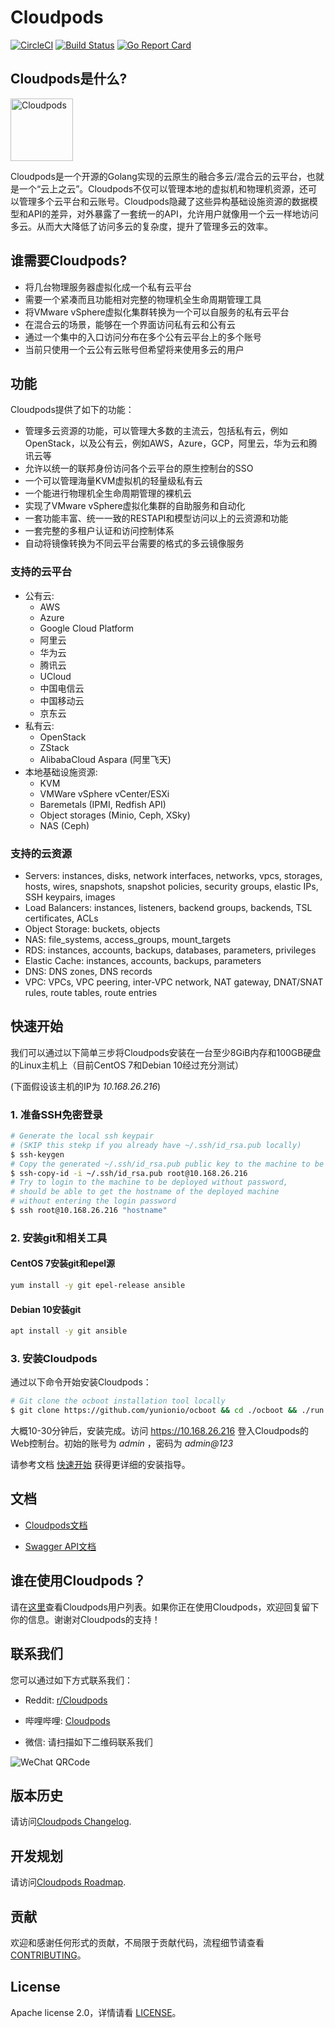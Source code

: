 # Cloudpods

[![CircleCI](https://circleci.com/gh/yunionio/cloudpods.svg?style=svg)](https://circleci.com/gh/yunionio/cloudpods)
[![Build Status](https://travis-ci.com/yunionio/cloudpods.svg?branch=master)](https://travis-ci.org/yunionio/cloudpods)
[![Go Report Card](https://goreportcard.com/badge/github.com/yunionio/cloudpods)](https://goreportcard.com/report/github.com/yunionio/cloudpods)

## Cloudpods是什么?

<img src="https://www.cloudpods.org/images/cloudpods_logo_green.png" alt="Cloudpods" height="100">

Cloudpods是一个开源的Golang实现的云原生的融合多云/混合云的云平台，也就是一个“云上之云”。Cloudpods不仅可以管理本地的虚拟机和物理机资源，还可以管理多个云平台和云账号。Cloudpods隐藏了这些异构基础设施资源的数据模型和API的差异，对外暴露了一套统一的API，允许用户就像用一个云一样地访问多云。从而大大降低了访问多云的复杂度，提升了管理多云的效率。

## 谁需要Cloudpods?

* 将几台物理服务器虚拟化成一个私有云平台
* 需要一个紧凑而且功能相对完整的物理机全生命周期管理工具
* 将VMware vSphere虚拟化集群转换为一个可以自服务的私有云平台
* 在混合云的场景，能够在一个界面访问私有云和公有云
* 通过一个集中的入口访问分布在多个公有云平台上的多个账号
* 当前只使用一个云公有云账号但希望将来使用多云的用户

## 功能

Cloudpods提供了如下的功能：

* 管理多云资源的功能，可以管理大多数的主流云，包括私有云，例如OpenStack，以及公有云，例如AWS，Azure，GCP，阿里云，华为云和腾讯云等
* 允许以统一的联邦身份访问各个云平台的原生控制台的SSO
* 一个可以管理海量KVM虚拟机的轻量级私有云
* 一个能进行物理机全生命周期管理的裸机云
* 实现了VMware vSphere虚拟化集群的自助服务和自动化
* 一套功能丰富、统一一致的RESTAPI和模型访问以上的云资源和功能
* 一套完整的多租户认证和访问控制体系
* 自动将镜像转换为不同云平台需要的格式的多云镜像服务

### 支持的云平台

* 公有云:
  * AWS
  * Azure
  * Google Cloud Platform
  * 阿里云
  * 华为云
  * 腾讯云
  * UCloud
  * 中国电信云
  * 中国移动云
  * 京东云
* 私有云:
  * OpenStack
  * ZStack
  * AlibabaCloud Aspara (阿里飞天)
* 本地基础设施资源:
  * KVM
  * VMWare vSphere vCenter/ESXi
  * Baremetals (IPMI, Redfish API)
  * Object storages (Minio, Ceph, XSky)
  * NAS (Ceph)

### 支持的云资源

* Servers: instances, disks, network interfaces, networks, vpcs, storages, hosts, wires, snapshots, snapshot policies, security groups, elastic IPs, SSH keypairs, images
* Load Balancers: instances, listeners, backend groups, backends, TSL certificates, ACLs
* Object Storage: buckets, objects
* NAS: file_systems, access_groups, mount_targets
* RDS: instances, accounts, backups, databases, parameters, privileges
* Elastic Cache: instances, accounts, backups, parameters
* DNS: DNS zones, DNS records
* VPC: VPCs, VPC peering, inter-VPC network, NAT gateway, DNAT/SNAT rules, route tables, route entries

## 快速开始

我们可以通过以下简单三步将Cloudpods安装在一台至少8GiB内存和100GB硬盘的Linux主机上（目前CentOS 7和Debian 10经过充分测试）

(下面假设该主机的IP为 *10.168.26.216*)

### 1. 准备SSH免密登录

```bash
# Generate the local ssh keypair
# (SKIP this stekp if you already have ~/.ssh/id_rsa.pub locally)
$ ssh-keygen
# Copy the generated ~/.ssh/id_rsa.pub public key to the machine to be deployed
$ ssh-copy-id -i ~/.ssh/id_rsa.pub root@10.168.26.216
# Try to login to the machine to be deployed without password,
# should be able to get the hostname of the deployed machine
# without entering the login password
$ ssh root@10.168.26.216 "hostname"
```

### 2. 安装git和相关工具

#### CentOS 7安装git和epel源
```bash
yum install -y git epel-release ansible
```

#### Debian 10安装git
```bash
apt install -y git ansible
```

### 3. 安装Cloudpods

通过以下命令开始安装Cloudpods：

```bash
# Git clone the ocboot installation tool locally
$ git clone https://github.com/yunionio/ocboot && cd ./ocboot && ./run.py 10.168.26.216
```

大概10-30分钟后，安装完成。访问 https://10.168.26.216 登入Cloudpods的Web控制台。初始的账号为 *admin* ，密码为 *admin@123*

请参考文档 [快速开始](https://www.cloudpods.org/zh/docs/quickstart/) 获得更详细的安装指导。

## 文档

* [Cloudpods文档](https://www.cloudpods.org/zh)

* [Swagger API文档](https://www.cloudpods.org/zh/docs/swagger/)

## 谁在使用Cloudpods？

请在[这里](https://github.com/yunionio/cloudpods/issues/11427)查看Cloudpods用户列表。如果你正在使用Cloudpods，欢迎回复留下你的信息。谢谢对Cloudpods的支持！

## 联系我们

您可以通过如下方式联系我们：

* Reddit: [r/Cloudpods](https://www.reddit.com/r/Cloudpods/)

* 哔哩哔哩: [Cloudpods](https://space.bilibili.com/623431553/)

* 微信: 请扫描如下二维码联系我们

<img src="https://www.cloudpods.org/images/contact_me_qr_20210701.png" alt="WeChat QRCode">

## 版本历史

请访问[Cloudpods Changelog](https://www.cloudpods.org/zh/docs/changelog/).

## 开发规划

请访问[Cloudpods Roadmap](https://www.cloudpods.org/zh/docs/roadmap/).

## 贡献

欢迎和感谢任何形式的贡献，不局限于贡献代码，流程细节请查看 [CONTRIBUTING](./CONTRIBUTING_zh.md)。

## License

Apache license 2.0，详情请看 [LICENSE](./LICENSE)。
